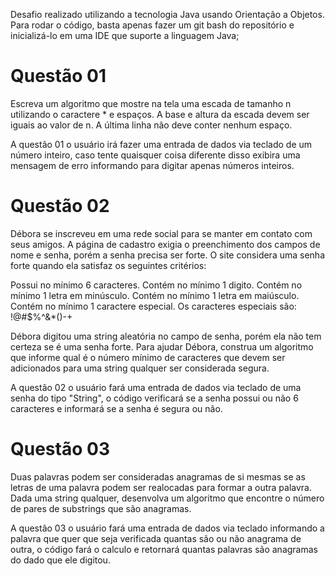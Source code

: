 

Desafio realizado utilizando a tecnologia Java usando Orientação a Objetos.
Para rodar o código, basta apenas fazer um git bash do repositório e inicializá-lo em uma IDE que suporte a linguagem Java; 


# Questão 01

Escreva um algoritmo que mostre na tela uma escada de tamanho n utilizando o caractere * e espaços. A base e altura da escada devem ser iguais ao valor de n.
A última linha não deve conter nenhum espaço.

A questão 01 o usuário irá fazer uma entrada de dados via teclado de um número inteiro, caso tente quaisquer coisa diferente disso exibira uma mensagem de erro informando
para digitar apenas números inteiros.

# Questão 02

Débora se inscreveu em uma rede social para se manter em contato com seus amigos. A página de cadastro exigia o preenchimento dos campos de nome e senha,
porém a senha precisa ser forte. O site considera uma senha forte quando ela satisfaz os seguintes critérios:

Possui no mínimo 6 caracteres.
Contém no mínimo 1 digito.
Contém no mínimo 1 letra em minúsculo.
Contém no mínimo 1 letra em maiúsculo.
Contém no mínimo 1 caractere especial. Os caracteres especiais são: !@#$%^&*()-+


Débora digitou uma string aleatória no campo de senha, porém ela não tem certeza se é uma senha forte.
Para ajudar Débora, construa um algoritmo que informe qual é o número mínimo de caracteres que devem ser adicionados para uma string qualquer ser considerada segura.

A questão 02 o usuário fará uma entrada de dados via teclado de uma senha do tipo "String", o código verificará se a senha possui ou não 6 caracteres e informará se a senha
é segura ou não.

# Questão 03
Duas palavras podem ser consideradas anagramas de si mesmas se as letras de uma palavra podem ser realocadas para formar a outra palavra.
Dada uma string qualquer, desenvolva um algoritmo que encontre o número de pares de substrings que são anagramas.

A questão 03 o usuário fará uma entrada de dados via teclado informando a palavra que quer que seja verificada quantas são ou não anagrama de outra, o código fará
o calculo e retornará quantas palavras são anagramas do dado que ele digitou.



